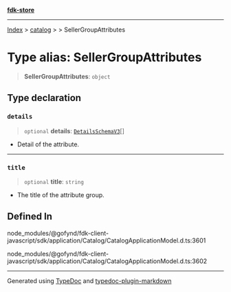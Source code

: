 [**fdk-store**](../../../README.md)
***

[Index](../../../API.md) > [catalog](../../README.md) > [<internal>](../README.md) > SellerGroupAttributes

# Type alias: SellerGroupAttributes

> **SellerGroupAttributes**: `object`

## Type declaration

### `details`

> `optional` **details**: [`DetailsSchemaV3`](type-alias.DetailsSchemaV3.md)[]

- Detail of the attribute.

***

### `title`

> `optional` **title**: `string`

- The title of the attribute group.

## Defined In

node\_modules/@gofynd/fdk-client-javascript/sdk/application/Catalog/CatalogApplicationModel.d.ts:3601

node\_modules/@gofynd/fdk-client-javascript/sdk/application/Catalog/CatalogApplicationModel.d.ts:3602

***
Generated using [TypeDoc](https://typedoc.org/) and [typedoc-plugin-markdown](https://www.npmjs.com/package/typedoc-plugin-markdown)
